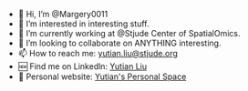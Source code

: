 - 👋 Hi, I’m @Margery0011
- 👀 I’m interested in interesting stuff.
- 🌱 I’m currently working at @Stjude Center of SpatialOmics.
- 💞️ I’m looking to collaborate on ANYTHING interesting.
- 📫 How to reach me: yutian.liu@stjude.org
- 🆕 Find me on Linkedln: [Yutian Liu](https://www.linkedin.com/in/margery-yutian-liu-a612b021a/)
- 🥰 Personal website: [Yutian's Personal Space](https://yutianlcom.wordpress.com/)

<!---
Margery0011/Margery0011 is a ✨ special ✨ repository because its `README.md` (this file) appears on your GitHub profile.
You can click the Preview link to take a look at your changes.
--->
